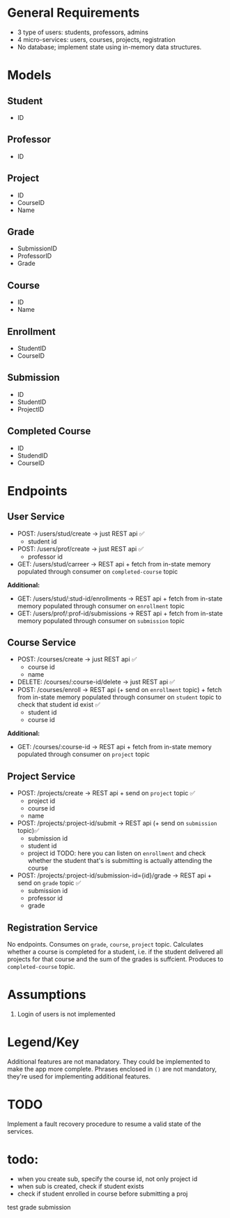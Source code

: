 # General Requirements
- 3 type of users: students, professors, admins
- 4 micro-services: users, courses, projects, registration
- No database; implement state using in-memory data structures.

# Models

## Student
- ID

## Professor
- ID

## Project
- ID
- CourseID
- Name

## Grade
- SubmissionID
- ProfessorID
- Grade

## Course
- ID
- Name

## Enrollment
- StudentID
- CourseID

## Submission
- ID
- StudentID
- ProjectID

## Completed Course
- ID
- StudendID
- CourseID

# Endpoints

## User Service
- POST: /users/stud/create -> just REST api ✅
    - student id   
- POST: /users/prof/create -> just REST api ✅
    - professor id
- GET: /users/stud/carreer -> REST api + fetch from in-state memory populated through consumer on `completed-course` topic 

**Additional:**
- GET: /users/stud/:stud-id/enrollments -> REST api + fetch from in-state memory populated through consumer on `enrollment` topic
- GET: /users/prof/:prof-id/submissions -> REST api + fetch from in-state memory populated through consumer on `submission` topic


## Course Service
- POST: /courses/create -> just REST api ✅
    - course id
    - name
- DELETE: /courses/:course-id/delete -> just REST api ✅
- POST: /courses/enroll -> REST api (+ send on `enrollment` topic) + fetch from in-state memory populated through consumer on `student` topic to check that student id exist ✅
    - student id
    - course id

**Additional:**
- GET: /courses/:course-id -> REST api + fetch from in-state memory populated through consumer on `project` topic


## Project Service
- POST: /projects/create -> REST api + send on `project` topic ✅
    - project id
    - course id
    - name
- POST: /projects/:project-id/submit -> REST api (+ send on `submission` topic)✅
    - submission id
    - student id
    - project id
    TODO: here you can listen on `enrollment` and check whether the student that's is submitting is actually attending the course
- POST: /projects/:project-id/submission-id={id}/grade -> REST api + send on `grade` topic ✅
    - submission id
    - professor id
    - grade


## Registration Service
No endpoints.
Consumes on `grade`, `course`, `project` topic.
Calculates whether a course is completed for a student, i.e. if the student delivered all projects for that course and the sum of the grades is suffcient.
Produces to `completed-course` topic.

# Assumptions
1. Login of users is not implemented

# Legend/Key
Additional features are not manadatory. They could be implemented to make the app more complete.
Phrases enclosed in `()` are not mandatory, they're used for implementing additional features.

# TODO
Implement a fault recovery procedure to resume a valid state of the services.

# todo:
- when you create sub, specify the course id, not only project id
- when sub  is created, check if student exists
- check if student enrolled in course before submitting a proj

test grade submission